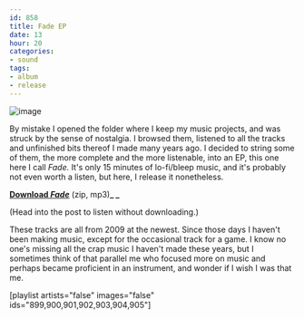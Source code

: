 ```yaml
---
id: 858
title: Fade EP
date: 13
hour: 20
categories:
- sound
tags:
- album
- release
---
```


![image](http://blog.agj.cl/wp-content/uploads/2014/03/cover01_400.jpg "Fade cover")

By mistake I opened the folder where I keep my music projects, and was struck by the sense of nostalgia. I browsed them, listened to all the tracks and unfinished bits thereof I made many years ago. I decided to string some of them, the more complete and the more listenable, into an EP, this one here I call _Fade._ It's only 15 minutes of lo-fi/bleep music, and it's probably not even worth a listen, but here, I release it nonetheless.

[**Download _Fade_**](http://www.agj.cl/files/music/fade/fade.zip) (zip, mp3)**_
_**

(Head into the post to listen without downloading.)

These tracks are all from 2009 at the newest. Since those days I haven't been making music, except for the occasional track for a game. I know no one's missing all the crap music I haven't made these years, but I sometimes think of that parallel me who focused more on music and perhaps became proficient in an instrument, and wonder if I wish I was that me.

<!-- more -->

[playlist artists="false" images="false" ids="899,900,901,902,903,904,905"]
